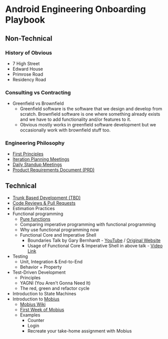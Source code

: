 # Android Engineering Onboarding Playbook

## Non-Technical

### History of Obvious

- 7 High Street
- Edward House
- Primrose Road
- Residency Road

### Consulting vs Contracting

- Greenfield vs Brownfield
  - Greenfield software is the software that we design and develop from scratch. Brownfield software is one where something already exists and we have to add functionality and/or features to it.
  - Obvious mostly works in greenfield software development but we occasionally work with brownfield stuff too.

### Engineering Philosophy

- [First Principles](first-principles-of-engineering.md)
- [Iteration Planning Meetings](iteration-planning-meetings.md)
- [Daily Standup Meetings](daily-standup-meetings.md)
- [Product Requirements Document (PRD)](product-requirements-document.md)

## Technical

- [Trunk Based Development (TBD)](release-engineering/trunk-based-development.md)
- [Code Reviews & Pull Requests](release-engineering/code-reviews-and-pull-requests.md)
- Estimation Practices
- Functional programming
  - [Pure functions](learning/lessons/001-function-purity.md)
  - Comparing imperative programming with functional programming
  - Why use functional programming now
  - Functional Core and Imperative Shell
    - Boundaries Talk by Gary Bernhardt - [YouTube](https://www.youtube.com/watch?v=yTkzNHF6rMs) / [Original Website](https://www.destroyallsoftware.com/talks/boundaries)
    - Usage of Functional Core & Imperative Shell in above talk - [Video Link](https://www.destroyallsoftware.com/screencasts/catalog/functional-core-imperative-shell)
- Testing
  - Unit, Integration & End-to-End
  - Behavior + Property
- Test-Driven Development
  - Principles
  - YAGNI (You Aren't Gonna Need It)
  - The red, green and refactor cycle
- Introduction to State Machines
- Introduction to [Mobius](https://github.com/spotify/mobius)
  - [Mobius Wiki](https://github.com/spotify/mobius/wiki)
  - [First Week of Mobius](https://docs.google.com/document/d/1GHOqVAujkPKeKLh8m_teVFszqD8-UcexMwFqczAtaT0)
  - Examples
    - Counter
    - Login
    - Recreate your take-home assignment with Mobius

